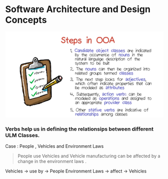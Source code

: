 # Software Architecture and Design Concepts

![OOADSteps](./pics/ooa-steps.jpg "The steps in OOA")


### Verbs help us in defining the relationsips between different ULM Classes.

Case : People , Vehicles and Environment Laws

>People  use Vehicles and Vehicle manufacturing can be affected by a change in the environment laws .

Vehicles -> use by -> People
Environment Laws -> affect -> Vehicles